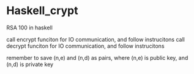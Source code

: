 # Haskell_crypt
RSA 100 in haskell

call encrypt funciton for IO communication, and follow instrucitons
call decrypt funciton for IO communication, and follow instrucitons

remember to save (n,e) and (n,d) as pairs, where (n,e) is public key, and (n,d) is private key 


